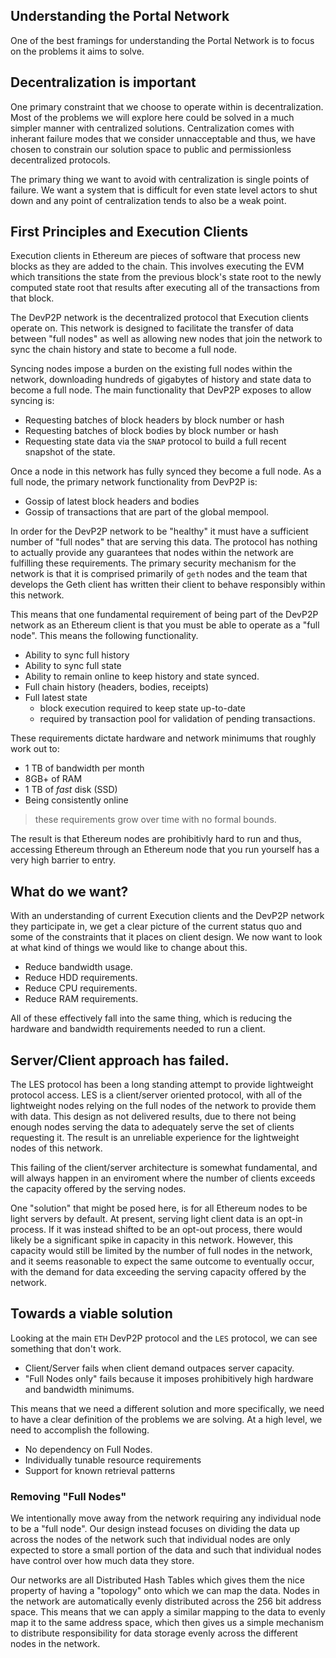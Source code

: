 ## Understanding the Portal Network

One of the best framings for understanding the Portal Network is to focus on
the problems it aims to solve.

## Decentralization is important

One primary constraint that we choose to operate within is decentralization.  Most of the problems we will explore here could be solved in a much simpler manner with centralized solutions.  Centralization comes with inherant failure modes that we consider unnacceptable and thus, we have chosen to constrain our solution space to public and permissionless decentralized protocols.

The primary thing we want to avoid with centralization is single points of
failure.  We want a system that is difficult for even state level actors to
shut down and any point of centralization tends to also be a weak point.

## First Principles and Execution Clients

Execution clients in Ethereum are pieces of software that process new blocks as
they are added to the chain.  This involves executing the EVM which transitions
the state from the previous block's state root to the newly computed state root
that results after executing all of the transactions from that block.

The DevP2P network is the decentralized protocol that Execution clients operate
on.  This network is designed to facilitate the transfer of data between "full
nodes" as well as allowing new nodes that join the network to sync the chain
history and state to become a full node.

Syncing nodes impose a burden on the existing full nodes within the network,
downloading hundreds of gigabytes of history and state data to become a full
node.  The main functionality that DevP2P exposes to allow syncing is:

- Requesting batches of block headers by block number or hash
- Requesting batches of block bodies by block number or hash
- Requesting state data via the `SNAP` protocol to build a full recent snapshot of the state.

Once a node in this network has fully synced they become a full node.  As a
full node, the primary network functionality from DevP2P is:

- Gossip of latest block headers and bodies
- Gossip of transactions that are part of the global mempool.

In order for the DevP2P network to be "healthy" it must have a sufficient
number of "full nodes" that are serving this data.  The protocol has nothing to
actually provide any guarantees that nodes within the network are fulfilling
these requirements.  The primary security mechanism for the network is that it
is comprised primarily of `geth` nodes and the team that develops the Geth
client has written their client to behave responsibly within this network.

This means that one fundamental requirement of being part of the DevP2P network
as an Ethereum client is that you must be able to operate as a "full node".
This means the following functionality.

- Ability to sync full history
- Ability to sync full state
- Ability to remain online to keep history and state synced.
- Full chain history (headers, bodies, receipts)
- Full latest state
  - block execution required to keep state up-to-date
  - required by transaction pool for validation of pending transactions.

These requirements dictate hardware and network minimums that roughly work out to:

- 1 TB of bandwidth per month
- 8GB+ of RAM
- 1 TB of *fast* disk (SSD)
- Being consistently online

> these requirements grow over time with no formal bounds.

The result is that Ethereum nodes are prohibitivly hard to run and thus,
accessing Ethereum through an Ethereum node that you run yourself has a very
high barrier to entry.


## What do we want?

With an understanding of current Execution clients and the DevP2P network they
participate in, we get a clear picture of the current status quo and some of
the constraints that it places on client design.  We now want to look at what
kind of things we would like to change about this.

- Reduce bandwidth usage.
- Reduce HDD requirements.
- Reduce CPU requirements.
- Reduce RAM requirements.

All of these effectively fall into the same thing, which is reducing the
hardware and bandwidth requirements needed to run a client.


## Server/Client approach has failed.

The LES protocol has been a long standing attempt to provide lightweight
protocol access.  LES is a client/server oriented protocol, with all of the
lightweight nodes relying on the full nodes of the network to provide them with
data.  This design as not delivered results, due to there not being enough
nodes serving the data to adequately serve the set of clients requesting it.
The result is an unreliable experience for the lightweight nodes of this
network.

This failing of the client/server architecture is somewhat fundamental, and
will always happen in an enviroment where the number of clients exceeds the
capacity offered by the serving nodes.

One "solution" that might be posed here, is for all Ethereum nodes to be light
servers by default.  At present, serving light client data is an opt-in
process.  If it was instead shifted to be an opt-out process, there would
likely be a significant spike in capacity in this network.  However, this
capacity would still be limited by the number of full nodes in the network, and
it seems reasonable to expect the same outcome to eventually occur, with the
demand for data exceeding the serving capacity offered by the network.

## Towards a viable solution

Looking at the main `ETH` DevP2P protocol and the `LES` protocol, we can see
something that don't work.

- Client/Server fails when client demand outpaces server capacity.
- "Full Nodes only" fails because it imposes prohibitively high hardware and
  bandwidth minimums.

This means that we need a different solution and more specifically, we need to
have a clear definition of the problems we are solving.  At a high level, we
need to accomplish the following.


- No dependency on Full Nodes.
- Individually tunable resource requirements
- Support for known retrieval patterns


### Removing "Full Nodes"

We intentionally move away from the network requiring any individual node to be
a "full node".  Our design instead focuses on dividing the data up across the
nodes of the network such that individual nodes are only expected to store a
small portion of the data and such that individual nodes have control over how
much data they store.

Our networks are all Distributed Hash Tables which gives them the nice property
of having a "topology" onto which we can map the data.  Nodes in the network
are automatically evenly distributed across the 256 bit address space.  This
means that we can apply a similar mapping to the data to evenly map it to the
same address space, which then gives us a simple mechanism to distribute
responsibility for data storage evenly across the different nodes in the
network.

